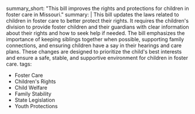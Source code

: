 summary_short: "This bill improves the rights and protections for children in foster care in Missouri."
summary: |
  This bill updates the laws related to children in foster care to better protect their rights. It requires the children's division to provide foster children and their guardians with clear information about their rights and how to seek help if needed. The bill emphasizes the importance of keeping siblings together when possible, supporting family connections, and ensuring children have a say in their hearings and care plans. These changes are designed to prioritize the child's best interests and ensure a safe, stable, and supportive environment for children in foster care.
tags:
  - Foster Care
  - Children's Rights
  - Child Welfare
  - Family Stability
  - State Legislation
  - Youth Protections
